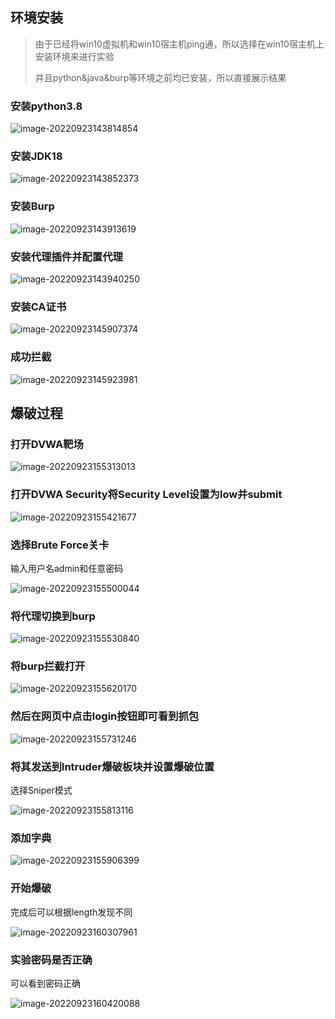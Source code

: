 ## 环境安装

> 由于已经将win10虚拟机和win10宿主机ping通，所以选择在win10宿主机上安装环境来进行实验
>
> 并且python&java&burp等环境之前均已安装，所以直接展示结果

### 安装python3.8

![image-20220923143814854](http://bex-image.oss-cn-hangzhou.aliyuncs.com/img/image-20220923143814854.png)

### 安装JDK18

![image-20220923143852373](http://bex-image.oss-cn-hangzhou.aliyuncs.com/img/image-20220923143852373.png)

### 安装Burp

![image-20220923143913619](http://bex-image.oss-cn-hangzhou.aliyuncs.com/img/image-20220923143913619.png)

### 安装代理插件并配置代理

![image-20220923143940250](http://bex-image.oss-cn-hangzhou.aliyuncs.com/img/image-20220923143940250.png)

### 安装CA证书

![image-20220923145907374](http://bex-image.oss-cn-hangzhou.aliyuncs.com/img/image-20220923145907374.png)

### 成功拦截

![image-20220923145923981](http://bex-image.oss-cn-hangzhou.aliyuncs.com/img/image-20220923145923981.png)

## 爆破过程

### 打开DVWA靶场

![image-20220923155313013](http://bex-image.oss-cn-hangzhou.aliyuncs.com/img/image-20220923155313013.png)

### 打开DVWA Security将Security Level设置为low并submit

![image-20220923155421677](http://bex-image.oss-cn-hangzhou.aliyuncs.com/img/image-20220923155421677.png)

### 选择Brute Force关卡

输入用户名admin和任意密码

![image-20220923155500044](http://bex-image.oss-cn-hangzhou.aliyuncs.com/img/image-20220923155500044.png)

### 将代理切换到burp

![image-20220923155530840](http://bex-image.oss-cn-hangzhou.aliyuncs.com/img/image-20220923155530840.png)

### 将burp拦截打开

![image-20220923155620170](http://bex-image.oss-cn-hangzhou.aliyuncs.com/img/image-20220923155620170.png)

### 然后在网页中点击login按钮即可看到抓包

![image-20220923155731246](http://bex-image.oss-cn-hangzhou.aliyuncs.com/img/image-20220923155731246.png)

### 将其发送到Intruder爆破板块并设置爆破位置

选择Sniper模式

![image-20220923155813116](http://bex-image.oss-cn-hangzhou.aliyuncs.com/img/image-20220923155813116.png)

### 添加字典

![image-20220923155906399](http://bex-image.oss-cn-hangzhou.aliyuncs.com/img/image-20220923155906399.png)

### 开始爆破

完成后可以根据length发现不同

![image-20220923160307961](http://bex-image.oss-cn-hangzhou.aliyuncs.com/img/image-20220923160307961.png)

### 实验密码是否正确

可以看到密码正确

![image-20220923160420088](http://bex-image.oss-cn-hangzhou.aliyuncs.com/img/image-20220923160420088.png)